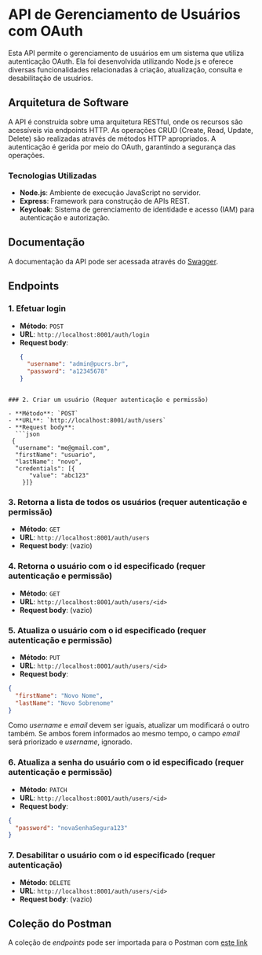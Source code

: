 # API de Gerenciamento de Usuários com OAuth

Esta API permite o gerenciamento de usuários em um sistema que utiliza autenticação OAuth. Ela foi desenvolvida utilizando Node.js e oferece diversas funcionalidades relacionadas à criação, atualização, consulta e desabilitação de usuários.

## Arquitetura de Software

A API é construída sobre uma arquitetura RESTful, onde os recursos são acessíveis via endpoints HTTP. As operações CRUD (Create, Read, Update, Delete) são realizadas através de métodos HTTP apropriados. A autenticação é gerida por meio do OAuth, garantindo a segurança das operações.

### Tecnologias Utilizadas

- **Node.js**: Ambiente de execução JavaScript no servidor.
- **Express**: Framework para construção de APIs REST.
- **Keycloak**: Sistema de gerenciamento de identidade e acesso (IAM) para autenticação e autorização.

## Documentação

A documentação da API pode ser acessada através do [Swagger](http://localhost:8001/api-docs).

## Endpoints

### 1. Efetuar login

- **Método**: `POST`
- **URL**: `http://localhost:8001/auth/login`
- **Request body**:
  ```json
  {
    "username": "admin@pucrs.br",
    "password": "a12345678"
  }
```

### 2. Criar um usuário (Requer autenticação e permissão)

- **Método**: `POST`
- **URL**: `http://localhost:8001/auth/users`
- **Request body**:
  ```json
 {
  "username": "me@gmail.com",
  "firstName": "usuario",
  "lastName": "novo",
  "credentials": [{
      "value": "abc123"
    }]}
```

### 3. Retorna a lista de todos os usuários (requer autenticação e permissão)

- **Método**: `GET`
- **URL**: `http://localhost:8001/auth/users`
- **Request body**: (vazio)

### 4. Retorna o usuário com o id especificado (requer autenticação e permissão)

- **Método**: `GET`
- **URL**: `http://localhost:8001/auth/users/<id>`
- **Request body**: (vazio)

### 5. Atualiza o usuário com o id especificado (requer autenticação e permissão)

- **Método**: `PUT`
- **URL**: `http://localhost:8001/auth/users/<id>`
- **Request body**:
```json
{
  "firstName": "Novo Nome",
  "lastName": "Novo Sobrenome"
}
```
 Como *username* e *email* devem ser iguais, atualizar um modificará o outro também. Se ambos forem informados ao mesmo tempo, o campo *email* será priorizado e *username*, ignorado.

 ### 6. Atualiza a senha do usuário com o id especificado (requer autenticação e permissão)

 - **Método**: `PATCH`
- **URL**: `http://localhost:8001/auth/users/<id>`
- **Request body**:
```json
{
  "password": "novaSenhaSegura123"
}
```

### 7. Desabilitar o usuário com o id especificado (requer autenticação)

- **Método**: `DELETE`
- **URL**: `http://localhost:8001/auth/users/<id>`
- **Request body**: (vazio)


## Coleção do Postman

A coleção de *endpoints* pode ser importada para o Postman com [este link](https://www.postman.com/gabrielgiaretta/workspace/constrsw "este link")
